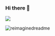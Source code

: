 ### Hi there 👋
[<img src = "https://lanyard.cnrad.dev/api/447770912331268096?showDisplayName=true&bg=:00FFFFFF"/>](https://lanyard.cnrad.dev/api/447770912331268096?showDisplayName=true&bg=:00FFFFFF)

<img src="https://myreadme.vercel.app/api/embed/reverseRAFID?panels=userstatistics,toprepositories,commitgraph" alt="reimaginedreadme" />
